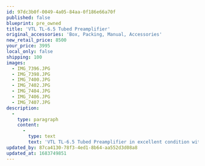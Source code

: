 ```yaml
---
id: 97dc3b0f-0049-4a05-84aa-0f186e66a70f
published: false
blueprint: pre_owned
title: 'VTL TL-6.5 Tubed Preamplifier'
original_accessories: 'Box, Packing, Manual, Accessories'
new_retail_price: 8500
your_price: 3995
local_only: false
shipping: 100
images:
  - IMG_7396.JPG
  - IMG_7398.JPG
  - IMG_7400.JPG
  - IMG_7402.JPG
  - IMG_7404.JPG
  - IMG_7406.JPG
  - IMG_7407.JPG
description:
  -
    type: paragraph
    content:
      -
        type: text
        text: 'VTL TL-6.5 Tubed Preamplifier in excellent condition with original box, packing and accessories. Unit sold as new for $8,500.00'
updated_by: 87ca4130-78f3-4ed1-8b64-aa552d3d08a8
updated_at: 1683749851
---
```

